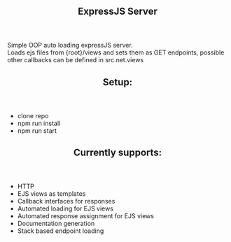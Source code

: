 <article>
    <header><h1>ExpressJS Server</h1></header>
    <main>
        <p>
            Simple OOP auto loading expressJS server.<br />
            Loads ejs files from {root}/views and sets them as GET endpoints, possible other callbacks can be defined in src.net.views
        </p>
    </main>
</article>

<article>
    <header><h2>Setup:</h2></header>
    <main>
    <ul>
        <li>clone repo</li>
        <li>npm run install</li>
        <li>npm run start</li>
    </ul>
    </main>
</article>

<article>
    <header><h2>Currently supports:</h2></header>
    <main>
        <ul>
            <li>HTTP</li>
            <li>EJS views as templates</li>
            <li>Callback interfaces for responses</li>
            <li>Automated loading for EJS views</li>
            <li>Automated response assignment for EJS views</li>
            <li>Documentation generation</li>
            <li>Stack based endpoint loading</li>
        </ul>
    </main>
</article>

